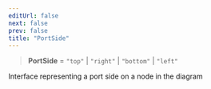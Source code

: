 ```yaml
---
editUrl: false
next: false
prev: false
title: "PortSide"
---
```


> **PortSide** = `"top"` \| `"right"` \| `"bottom"` \| `"left"`

Interface representing a port side on a node in the diagram

